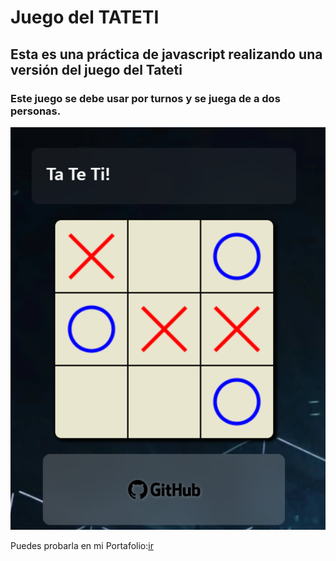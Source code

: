 # Juego del TATETI
## Esta es una práctica de javascript realizando una versión del juego del Tateti
### Este juego se debe usar por turnos y se juega de a dos personas.
![imagen ilustrativa](example.png)


Puedes probarla en mi Portafolio:[ir](https://leogidev.free.nf/Practicas/Tateti/)